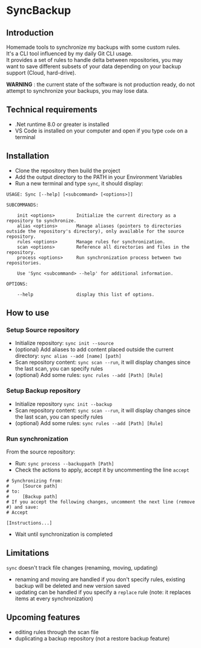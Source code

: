 # SyncBackup

## Introduction

Homemade tools to synchronize my backups with some custom rules.  
It's a CLI tool influenced by my daily Git CLI usage.  
It provides a set of rules to handle delta between repositories, you may want to save different subsets of your data depending on your backup support (Cloud, hard-drive).

**WARNING** : the current state of the software is not production ready, do not attempt to synchronize your backups, you may lose data.

## Technical requirements

- .Net runtime 8.0 or greater is installed
- VS Code is installed on your computer and open if you type ``code`` on a terminal

## Installation

- Clone the repository then build the project
- Add the output directory to the PATH in your Environment Variables
- Run a new terminal and type ``sync``, it should display:

```text
USAGE: Sync [--help] [<subcommand> [<options>]]

SUBCOMMANDS:

    init <options>        Initialize the current directory as a repository to synchronize.
    alias <options>       Manage aliases (pointers to directories outside the repository's directory), only available for the source repository.
    rules <options>       Manage rules for synchronization.
    scan <options>        Reference all directories and files in the repository.
    process <options>     Run synchronization process between two repositories.

    Use 'Sync <subcommand> --help' for additional information.

OPTIONS:

    --help                display this list of options.
```

## How to use

### Setup Source repository

- Initialize repository: ``sync init --source``
- (optional) Add aliases to add content placed outside the current directory: ``sync alias --add [name] [path]``
- Scan repository content: ``sync scan --run``, it will display changes since the last scan, you can specify rules 
- (optional) Add some rules: ``sync rules --add [Path] [Rule]``

### Setup Backup repository

- Initialize repository ``sync init --backup``
- Scan repository content: ``sync scan --run``, it will display changes since the last scan, you can specify rules
- (optional) Add some rules: ``sync rules --add [Path] [Rule]``

### Run synchronization

From the source repository:

- Run: ``sync process --backuppath [Path]``
- Check the actions to apply, accept it by uncommenting the line ``accept``

```text
# Synchronizing from:
#     [Source path]
# to:
#     [Backup path]
# If you accept the following changes, uncomment the next line (remove #) and save:
# Accept

[Instructions...]
```

- Wait until synchronization is completed

## Limitations

`sync` doesn't track file changes (renaming, moving, updating)

- renaming and moving are handled if you don't specify rules, existing backup will be deleted and new version saved
- updating can be handled if you specify a `replace` rule (note: it replaces items at every synchronization)

## Upcoming features

- editing rules through the scan file
- duplicating a backup repository (not a restore backup feature)
